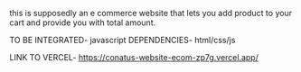 this is supposedly an e commerce website that lets you add product to your cart and provide you with total amount.

TO BE INTEGRATED- javascript
DEPENDENCIES- html/css/js

LINK TO VERCEL- https://conatus-website-ecom-zp7g.vercel.app/
